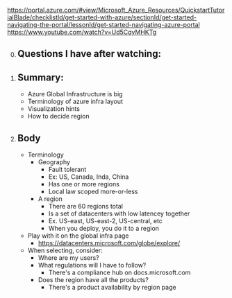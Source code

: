 https://portal.azure.com/#view/Microsoft_Azure_Resources/QuickstartTutorialBlade/checklistId/get-started-with-azure/sectionId/get-started-navigating-the-portal/lessonId/get-started-navigating-azure-portal
https://www.youtube.com/watch?v=Ud5CqyMHKTg

0. ## Questions I have after watching:
1. ## Summary:
   - Azure Global Infrastructure is big
   - Terminology of azure infra layout
   - Visualization hints
   - How to decide region
2. ## Body
   - Terminology
     - Geography
       - Fault tolerant
       - Ex: US, Canada, Inda, China
       - Has one or more regions
       - Local law scoped more-or-less
     - A region
       - There are 60 regions total
       - Is a set of datacenters with low latencey together
       - Ex. US-east, US-east-2, US-central, etc
       - When you deploy, you do it to a region
   - Play with it on the global infra page
     - https://datacenters.microsoft.com/globe/explore/
   - When selecting, consider:
     - Where are my users?
     - What regulations will I have to follow?
       - There's a compliance hub on docs.microsoft.com
     - Does the region have all the products?
       - There's a product availability by region page
